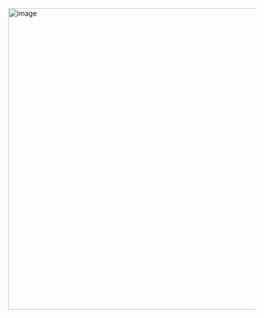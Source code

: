 <img width="613" alt="image" src="https://github.com/user-attachments/assets/02ac04de-525b-4345-94f6-99e66a42aff0">
